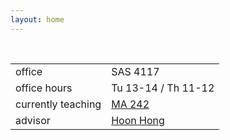 ```yaml
---
layout: home
---
```



<div class="bio">
<br />
<table class="landing">
<tr>
   <td>office</td>
   <td>SAS 4117</td>
</tr>
<tr>
   <td>office hours</td>
   <td>Tu 13-14 / Th 11-12</td>
</tr>
<tr>
   <td>currently teaching</td>
   <td><a href="/teaching/2019/FA/242/">MA 242</a></td>
</tr>
<tr>
   <td>advisor</td>
   <td><a href="https://hong.matd.ncsu.edu/">Hoon Hong</a></td>
</tr>
</table>
</div>
